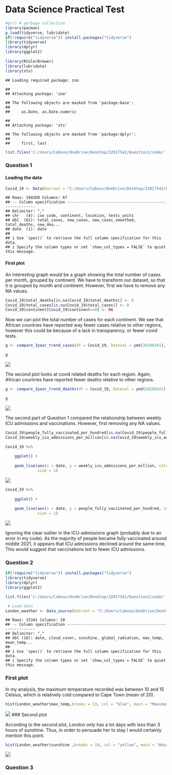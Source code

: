 # Data Science Practical Test

``` r
#gc() # garbage collection 
library(pacman)
p_load(tidyverse, lubridate)
if(!require("tidyverse")) install.packages("tidyverse")
library(tidyverse)
library(dplyr)  
library(ggplot2)  
 
library(RColorBrewer) 
library(lubridate)  
library(xts)    
```

    ## Loading required package: zoo

    ## 
    ## Attaching package: 'zoo'

    ## The following objects are masked from 'package:base':
    ## 
    ##     as.Date, as.Date.numeric

    ## 
    ## Attaching package: 'xts'

    ## The following objects are masked from 'package:dplyr':
    ## 
    ##     first, last

``` r
list.files('C:/Users/Cabous/OneDrive/Desktop/22017542/Question1/code/', full.names = T, recursive = T) %>% as.list() %>% walk(~source(.))
```

### Question 1

#### Loading the data

``` r
Covid_19 <- Data(Datroot = "C:/Users/Cabous/OneDrive/Desktop/22017542/Question1/data/Covid/owid-covid-data.csv")
```

    ## Rows: 194260 Columns: 67
    ## -- Column specification --------------------------------------------------------
    ## Delimiter: ","
    ## chr   (4): iso_code, continent, location, tests_units
    ## dbl  (62): total_cases, new_cases, new_cases_smoothed, total_deaths, new_dea...
    ## date  (1): date
    ## 
    ## i Use `spec()` to retrieve the full column specification for this data.
    ## i Specify the column types or set `show_col_types = FALSE` to quiet this message.

#### First plot

An interesting graph would be a graph showing the total number of cases
per month, grouped by continent. We have to transform our dataset, so
that it is grouped by month and continent. However, first we have to
remove any NA values.

``` r
Covid_19$total_deaths[is.na(Covid_19$total_deaths)] <- 0
Covid_19$total_cases[is.na(Covid_19$total_cases)] <- 0
Covid_19$continent[Covid_19$continent==0] <- NA
```

Now we can plot the total number of cases for each continent. We see
that African countries have reported way fewer cases relative to other
regions, however this could be because of a lack in transparency, or
fewer covid tests.

``` r
g <- compare_3year_trend_cases(df = Covid_19, Datesel = ymd(20200101), NYears = 3)

g
```

![](README_files/figure-markdown_github/unnamed-chunk-4-1.png)

The second plot looks at covid related deaths for each region. Again,
African countries have reported fewer deaths relative to other regions.

``` r
g <- compare_3year_trend_deaths(df = Covid_19, Datesel = ymd(20200101), NYears = 3)

g
```

![](README_files/figure-markdown_github/unnamed-chunk-5-1.png)

The second part of Question 1 compared the relationship between weekly
ICU admissions and vaccinations. However, first removing any NA values.

``` r
Covid_19$people_fully_vaccinated_per_hundred[is.na(Covid_19$people_fully_vaccinated_per_hundred)] <- 0
Covid_19$weekly_icu_admissions_per_million[is.na(Covid_19$weekly_icu_admissions_per_million)] <- 0
```

``` r
Covid_19 %>% 
    
    ggplot() + 
    
    geom_line(aes(x = date, y = weekly_icu_admissions_per_million, color = continent), alpha = 0.8, 
              size = 1)
```

![](README_files/figure-markdown_github/unnamed-chunk-7-1.png)

``` r
Covid_19 %>% 
    
    ggplot() + 
    
    geom_line(aes(x = date, y = people_fully_vaccinated_per_hundred, color = continent), alpha = 0.8, 
              size = 1)
```

![](README_files/figure-markdown_github/unnamed-chunk-8-1.png)

Ignoring the clear outlier in the ICU-admissions graph (probably due to
an error in my code). As the majority of people became fully vaccinated
around middle 2021, it appears that ICU admissions declined around the
same time. This would suggest that vaccinations led to fewer ICU
admissions.

### Question 2

``` r
if(!require("tidyverse")) install.packages("tidyverse")
library(tidyverse)
library(dplyr)  
library(ggplot2) 

list.files('C:/Users/Cabous/OneDrive/Desktop/22017542/Question2/code/', full.names = T, recursive = T) %>% as.list() %>% walk(~source(.))

 # Load data
London_weather <- Data_source(Datroot = "C:/Users/Cabous/OneDrive/Desktop/22017542/Question2/data/London/london_weather.csv")
```

    ## Rows: 15341 Columns: 10
    ## -- Column specification --------------------------------------------------------
    ## Delimiter: ","
    ## dbl (10): date, cloud_cover, sunshine, global_radiation, max_temp, mean_temp...
    ## 
    ## i Use `spec()` to retrieve the full column specification for this data.
    ## i Specify the column types or set `show_col_types = FALSE` to quiet this message.

### First plot

In my analysis, the maximum temperature recorded was between 10 and 15
Celsius, which is relatively cold compared to Cape Town (mean of 20).

``` r
hist(London_weather$max_temp,breaks = 13, col = "blue", main = "Maximum temperature")
```

![](README_files/figure-markdown_github/unnamed-chunk-10-1.png) \###
Second plot

According to the second plot, London only has a lot days with less than
3 hours of sunshine. Thus, in order to persuade her to stay I would
certainly mention this point.

``` r
hist(London_weather$sunshine ,breaks = 10, col = "yellow", main = "Hours of sunshine per day")
```

![](README_files/figure-markdown_github/unnamed-chunk-11-1.png)

### Question 3
